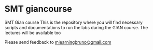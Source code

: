 # SMT giancourse
SMT Gian course
This is the repository where you will find necessary scripts and documentations to run the labs during the GIAN course.
The lectures will be available too

Please send feedback to mlearningbruno@gmail.com


